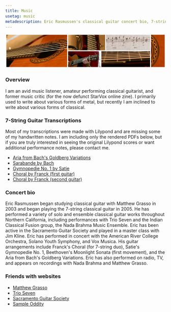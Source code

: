 ```yaml
---
title: Music
usetag: music
metadescription: Eric Rasmussen's classical guitar concert bio, 7-string guitar transcriptions, and blog posts about music.
---
```


![](/images/CL_banner_guitar.png)


### Overview

I am an avid music listener, amateur performing classical guitarist, and former
music critic (for the now defunct StarVox online zine). I primarily used to
write about various forms of metal, but recently I am inclined to write about
various forms of classical.


### 7-String Guitar Transcriptions

Most of my transcriptions were made with Lilypond and are missing some of my
handwritten notes. I am including only the rendered PDFs below, but if you are
truly interested in seeing the original Lilypond scores or want additional
performance notes, please contact me.

* [Aria from Bach's Goldberg Variations](/scores/bach_aria.pdf)
* [Sarabande by Bach](/scores/bach_sarabande.pdf)
* [Gymnopedie No. 1 by Satie](/scores/satie_gymnopedie1.pdf)
* [Choral by Franck (first guitar)](/scores/franck_choral_guitar1.pdf)
* [Choral by Franck (second guitar)](/scores/franck_choral_guitar2.pdf)


### Concert bio

Eric Rasmussen began studying classical guitar with Matthew Grasso in 2003 and
began playing the 7-string classical guitar in 2005. He has performed a variety
of solo and ensemble classical guitar works throughout Northern California,
including performances with Trio Seven and the Indian Classical Fusion
group, the Nada Brahma Music Ensemble. Eric has been active in the Sacramento
Guitar Society and played in a master class with Jim Kline. Eric has performed
in concert with the American River College Orchestra, Solano Youth Symphony, and
Vox Musica. His guitar arrangements include Franck's Choral (for 7-string duo),
Satie's Gymnopedie No. 1, Beethoven's Moonlight Sonata (first movement), and the
Aria from Bach's Goldberg Variations. Eric has also performed on radio, TV, and
appears on recordings with Nada Brahma and Matthew Grasso.


### Friends with websites

* [Matthew Grasso](http://www.matthewgrasso.com)
* [Trio Seven](http://trioseven.com)
* [Sacramento Guitar Society](http://www.sacramentoguitarsociety.org)
* [Sample Oddity](http://www.sampleoddity.com/)
